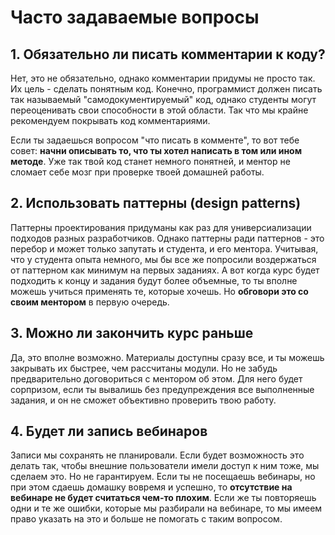 # Часто задаваемые вопросы

## 1. Обязательно ли писать комментарии к коду?

Нет, это не обязательно, однако комментарии придумы не просто так. Их цель - сделать понятным код. Конечно, программист должен писать так называемый "самодокументируемый" код, однако студенты могут переоценивать свои способности в этой области. Так что мы крайне рекомендуем покрывать код комментариями.

Если ты задаешься вопросом "что писать в комменте", то вот тебе совет: **начни описывать то, что ты хотел написать в том или ином методе**. Уже так твой код станет немного понятней, и ментор не сломает себе мозг при проверке твоей домашней работы.

## 2. Использовать паттерны (design patterns)

Паттерны проектирования придуманы как раз для универсиализации подходов разных разработчиков. Однако паттерны ради паттернов - это перебор и может только запутать и студента, и его ментора. Учитывая, что у студента опыта немного, мы бы все же попросили воздержаться от паттерном как минимум на первых заданиях. А вот когда курс будет подходить к концу и задания будут более объемные, то ты вполне можешь учиться применять те, которые хочешь. Но **обговори это со своим ментором** в первую очередь.

## 3. Можно ли закончить курс раньше

Да, это вполне возможно. Материалы доступны сразу все, и ты можешь закрывать их быстрее, чем рассчитаны модули. Но не забудь предварительно договориться с ментором об этом. Для него будет сорпризом, если ты вывалишь без предупреждения все выполненные задания, и он не сможет объективно проверить твою работу.

## 4. Будет ли запись вебинаров

Записи мы сохранять не планировали. Если будет возможность это делать так, чтобы внешние пользователи имели доступ к ним тоже, мы сделаем это. Но не гарантируем. Если ты не посещаешь вебинары, но при этом сдаешь домашку вовремя и успешно, то **отсутствие на вебинаре не будет считаться чем-то плохим**. Если же ты повторяешь одни и те же ошибки, которые мы разбирали на вебинаре, то мы имеем право указать на это и больше не помогать с таким вопросом.